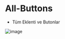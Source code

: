 # All-Buttons

- Tüm Eklenti ve Butonlar

![image](https://github.com/ErenCanKONUK/All-Buttons/assets/97176491/ca727eda-984b-4041-a570-b8224eb75e19)

